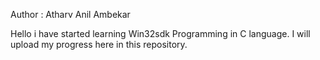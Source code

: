 Author : Atharv Anil Ambekar

Hello i have started learning Win32sdk Programming in C language.
I will upload my progress here in this repository. 
